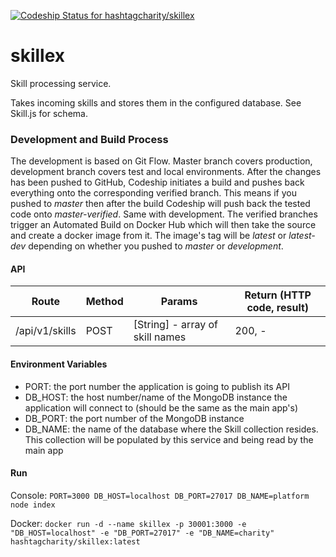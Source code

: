 [ ![Codeship Status for hashtagcharity/skillex](https://codeship.com/projects/3cc467f0-ab32-0132-215e-0e9793c56dea/status?branch=master)](https://codeship.com/projects/68249)

# skillex

Skill processing service.

Takes incoming skills and stores them in the configured database. See Skill.js for schema.

### Development and Build Process
The development is based on Git Flow. Master branch covers production, development branch covers test and local environments. After the changes has been pushed to GitHub, Codeship initiates a build and pushes back everything onto the corresponding verified branch. This means if you pushed to _master_ then after the build Codeship will push back the tested code onto _master-verified_. Same with development. The verified branches trigger an Automated Build on Docker Hub which will then take the source and create a docker image from it. The image's tag will be _latest_ or _latest-dev_ depending on whether you pushed to _master_ or _development_.

#### API
| Route | Method | Params | Return (HTTP code, result) |
| ----- | ------ | ----- | ------ |
| /api/v1/skills | POST | [String] - array of skill names | 200, - |

#### Environment Variables
 - PORT: the port number the application is going to publish its API
 - DB_HOST: the host number/name of the MongoDB instance the application will connect to (should be the same as the main app's)
 - DB_PORT: the port number of the MongoDB instance
 - DB_NAME: the name of the database where the Skill collection resides. This collection will be populated by this service and being read by the main app

#### Run
Console: `PORT=3000 DB_HOST=localhost DB_PORT=27017 DB_NAME=platform node index`

Docker:
`docker run -d --name skillex -p 30001:3000 -e "DB_HOST=localhost" -e "DB_PORT=27017" -e "DB_NAME=charity" hashtagcharity/skillex:latest`
